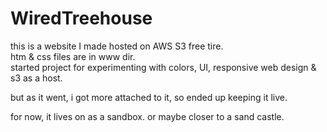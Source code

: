 # WiredTreehouse

this is a website I made hosted on AWS S3 free tire.  
htm & css files are in www dir.  
started project for experimenting with colors, UI, responsive web design & s3 as a host. 

but as it went, i got more attached to it, so ended up keeping it live.  

for now, it lives on as a sandbox.  or maybe closer to a sand castle. 

